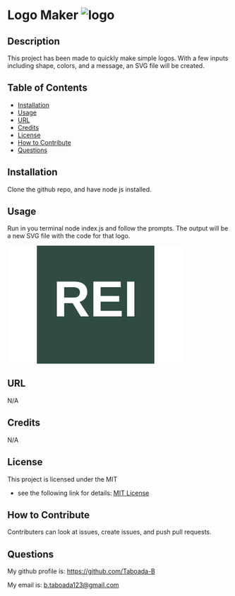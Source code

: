 # Logo Maker <img src="/c/Users/Btabo/Desktop/DU Bootcamp/Challenges/09-challenge/markdown-creator/img" alt="logo" width="30"/>
<!-- ./utl/img/MIT-logo.jpg -->
## Description 
This project has been made to quickly make simple logos. With a few inputs including shape, colors, and a message, an SVG file will be created.

## Table of Contents
- [Installation](#installation)
- [Usage](#usage)
- [URL](#url)
- [Credits](#credits)
- [License](#license)
- [How to Contribute](#how-to-contribute)
- [Questions](#questions)

## Installation
Clone the github repo, and have node js installed.  

## Usage
Run in you terminal node index.js and follow the prompts. The output will be a new SVG file with the code for that logo.

<img src="./examples/REI.svg" alt="screenshot" width="400"/>

## URL
N/A

## Credits
N/A

## License



This project is licensed under the MIT 
- see the following link for details: [MIT License](https://opensource.org/licenses/MIT)

## How to Contribute
Contributers can look at issues, create issues, and push pull requests.

## Questions
My github profile is: https://github.com/Taboada-B
 
My email is: b.taboada123@gmail.com
